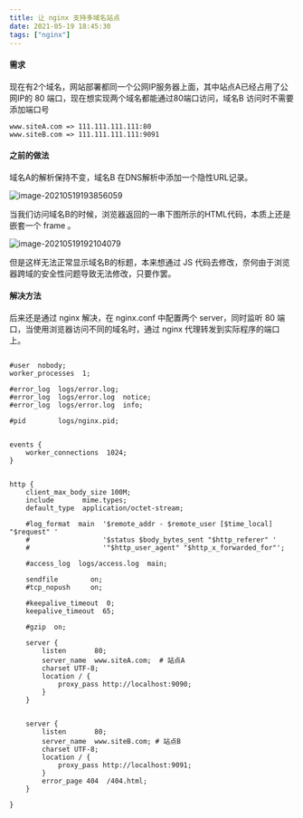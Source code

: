```yaml
---
title: 让 nginx 支持多域名站点
date: 2021-05-19 18:45:30
tags: ["nginx"]
---
```




#### 需求

现在有2个域名，网站部署都同一个公网IP服务器上面，其中站点A已经占用了公网IP的 80 端口，现在想实现两个域名都能通过80端口访问，域名B 访问时不需要添加端口号

```
www.siteA.com => 111.111.111.111:80
www.siteB.com => 111.111.111.111:9091
```



#### 之前的做法

域名A的解析保持不变，域名B 在DNS解析中添加一个隐性URL记录。

![image-20210519193856059](https://gitee.com/wubh/blogimg/raw/master/img/20210519194401.png)

当我们访问域名B的时候，浏览器返回的一串下图所示的HTML代码，本质上还是嵌套一个 frame 。

![image-20210519192104079](https://gitee.com/wubh/blogimg/raw/master/img/20210519194405.png)



但是这样无法正常显示域名B的标题，本来想通过 JS 代码去修改，奈何由于浏览器跨域的安全性问题导致无法修改，只要作罢。



#### 解决方法

后来还是通过 nginx 解决，在 nginx.conf 中配置两个 server，同时监听 80 端口，当使用浏览器访问不同的域名时，通过 nginx 代理转发到实际程序的端口上。

```

#user  nobody;
worker_processes  1;

#error_log  logs/error.log;
#error_log  logs/error.log  notice;
#error_log  logs/error.log  info;

#pid        logs/nginx.pid;


events {
    worker_connections  1024;
}


http {
    client_max_body_size 100M;
    include       mime.types;
    default_type  application/octet-stream;

    #log_format  main  '$remote_addr - $remote_user [$time_local] "$request" '
    #                  '$status $body_bytes_sent "$http_referer" '
    #                  '"$http_user_agent" "$http_x_forwarded_for"';

    #access_log  logs/access.log  main;

    sendfile        on;
    #tcp_nopush     on;

    #keepalive_timeout  0;
    keepalive_timeout  65;

    #gzip  on;

    server {
        listen       80;
        server_name  www.siteA.com;  # 站点A
        charset UTF-8;
        location / {            
            proxy_pass http://localhost:9090;
        }
    }
	
	
	server {
        listen       80;
        server_name  www.siteB.com; # 站点B
        charset UTF-8;
        location / {            
            proxy_pass http://localhost:9091;
        }
		error_page 404  /404.html; 
    }

}

```

